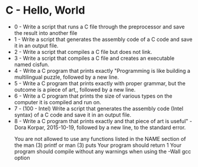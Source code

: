 <a href="README.md"></a><h1>C - Hello, World</h1>
<ul>
  <li>0 - Write a script that runs a C file through the preprocessor and save the result into another file</li>
  <li>1 - Write a script that generates the assembly code of a C code and save it in an output file.</li>
  <li>2 - Write a script that compiles a C file but does not link.</li>
  <li>3 - Write a script that compiles a C file and creates an executable named cisfun.</li>
  <li>4 - Write a C program that prints exactly "Programming is like building a multilingual puzzle, followed by a new line.</li>
  <li>5 - Write a C program that prints exactly with proper grammar, but the outcome is a piece of art,, followed by a new line.</li>
  <li>6 - Write a C program that prints the size of various types on the computer it is compiled and run on.</li>
  <li>7 - (100 - Intel) Write a script that generates the assembly code (Intel syntax) of a C code and save it in an output file.</li>
  <li>8 - Write a C program that prints exactly and that piece of art is useful" - Dora Korpar, 2015-10-19, followed by a new line, to the standard error.

You are not allowed to use any functions listed in the NAME section of the man (3) printf or man (3) puts
Your program should return 1
Your program should compile without any warnings when using the -Wall gcc option</li>
</ul>
